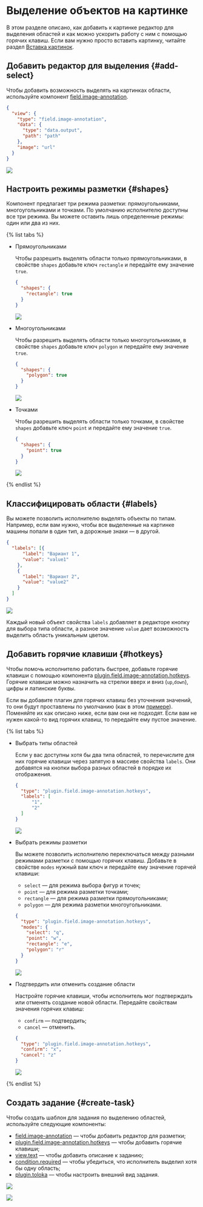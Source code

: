 # Выделение объектов на картинке

В этом разделе описано, как добавить к картинке редактор для выделения областей и как можно ускорить работу с ним с помощью горячих клавиш. Если вам нужно просто вставить картинку, читайте раздел [Вставка картинок](insert-images.md).


## Добавить редактор для выделения {#add-select}

Чтобы добавить возможность выделять на картинках области, используйте компонент [field.image-annotation](../reference/field.image-annotation.md).

```json
{
  "view": {
    "type": "field.image-annotation",
    "data": {
      "type": "data.output",
      "path": "path"
    },
    "image": "url"
  }
}
```

[![](../_images/buttons/view-example.svg)](https://clck.ru/RnZox)


## Настроить режимы разметки {#shapes}

Компонент предлагает три режима разметки: прямоугольниками, многоугольниками и точками. По умолчанию исполнителю доступны все три режима. Вы можете оставить лишь определенные режимы: один или два из них.

{% list tabs %}

- Прямоугольниками

  Чтобы разрешить выделять области только прямоугольниками, в свойстве `shapes` добавьте ключ `rectangle` и передайте ему значение `true`.

  ```json
  {
    "shapes": {
      "rectangle": true
    }
  }
  ```

  [![](../_images/buttons/view-example.svg)](https://clck.ru/Rna3F)

- Многоугольниками

  Чтобы разрешить выделять области только многоугольниками, в свойстве `shapes` добавьте ключ `polygon` и передайте ему значение `true`.

  ```json
  {
    "shapes": {
      "polygon": true
    }
  }
  ```

  [![](../_images/buttons/view-example.svg)](https://clck.ru/RnZtm)

- Точками

  Чтобы разрешить выделять области только точками, в свойстве `shapes` добавьте ключ `point` и передайте ему значение `true`.

  ```json
  {
    "shapes": {
      "point": true
    }
  }
  ```

  [![](../_images/buttons/view-example.svg)](https://clck.ru/RnZyt)

{% endlist %}

## Классифицировать области {#labels}

Вы можете позволить исполнителю выделять объекты по типам. Например, если вам нужно, чтобы все выделенные на картинке машины попали в один тип, а дорожные знаки — в другой.

```json
{
  "labels": [{
      "label": "Вариант 1",
      "value": "value1"
    },
    {
      "label": "Вариант 2",
      "value": "value2"
    }
  ]
}
```

[![](../_images/buttons/view-example.svg)](https://clck.ru/RnaUY)

Каждый новый объект свойства `labels` добавляет в редакторе кнопку для выбора типа области, а разное значение `value` дает возможность выделить область уникальным цветом.


## Добавить горячие клавиши {#hotkeys}

Чтобы помочь исполнителю работать быстрее, добавьте горячие клавиши с помощью компонента [plugin.field.image-annotation.hotkeys](../reference/plugin.field.image-annotation.hotkeys.md). Горячие клавиши можно назначить на стрелки вверх и вниз (`up`,`down`), цифры и латинские буквы.

Если вы добавите плагин для горячих клавиш без уточнения значений, то они будут проставлены по умолчанию (как в этом [примере](https://clck.ru/RnbbS)). Поменяйте их как описано ниже, если вам они не подходят. Если вам не нужен какой-то вид горячих клавиш, то передайте ему пустое значение.

{% list tabs %}

- Выбрать типы областей

  Если у вас доступны хотя бы два типа областей, то перечислите для них горячие клавиши через запятую в массиве свойства `labels`. Они добавятся на кнопки выбора разных областей в порядке их отображения.

  ```json
  {
    "type": "plugin.field.image-annotation.hotkeys",
    "labels": [
        "1",
        "2"
    ]
  }
  ```

  [![](../_images/buttons/view-example.svg)](https://clck.ru/RncKs)

- Выбрать режимы разметки

  Вы можете позволить исполнителю переключаться между разными режимами разметки с помощью горячих клавиш. Добавьте в свойстве `modes` нужный вам ключ и передайте ему значение горячей клавиши:
  - `select` — для режима выбора фигур и точек;
  - `point` — для режима разметки точками;
  - `rectangle` — для режима разметки прямоугольниками;
  - `polygon` — для режима разметки многоугольниками.

  ```json
  {
    "type": "plugin.field.image-annotation.hotkeys",
    "modes": {
      "select": "q",
      "point": "w",
      "rectangle": "e",
      "polygon": "r"
    }
  }
  ```

  [![](../_images/buttons/view-example.svg)](https://clck.ru/RncQL)

- Подтвердить или отменить создание области

  Настройте горячие клавиши, чтобы исполнитель мог подтверждать или отменять создание новой области. Передайте свойствам значения горячих клавиш:
  - `confirm` — подтвердить;
  - `cancel` — отменить.

  ```json
  {
    "type": "plugin.field.image-annotation.hotkeys",
    "confirm": "x",
    "cancel": "z"
  }
  ```

  [![](../_images/buttons/view-example.svg)](https://clck.ru/RncSC)

{% endlist %}

## Создать задание {#create-task}

Чтобы создать шаблон для задания по выделению областей, используйте следующие компоненты:

- [field.image-annotation](../reference/field.image-annotation.md) — чтобы добавить редактор для разметки;
- [plugin.field.image-annotation.hotkeys](../reference/plugin.field.image-annotation.hotkeys.md) — чтобы добавить горячие клавиши;
- [view.text](../reference/view.text.md) — чтобы добавить описание к заданию;
- [condition.required](../reference/condition.required.md) — чтобы убедиться, что исполнитель выделил хотя бы одну область;
- [plugin.toloka](../reference/plugin.toloka.md) — чтобы настроить внешний вид задания.

[![](../_images/buttons/view-example.svg)](https://clck.ru/RncTq)


[![](../_images/buttons/contact-support.svg)](../concepts/support.md)
